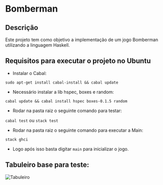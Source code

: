 # Bomberman

## Descrição

Este projeto tem como objetivo a implementação de um jogo Bomberman utilizando a linguagem Haskell.

## Requisitos para executar o projeto no Ubuntu

* Instalar o Cabal:

```sudo apt-get install cabal-install && cabal update```

* Necessário instalar a lib hspec, boxes e random:

```cabal update && cabal install hspec boxes-0.1.5 random```

* Rodar na pasta raiz o seguinte comando para testar:

```cabal test``` ou ```stack test```

* Rodar na pasta raiz o seguinte comando para executar a Main:

```stack ghci```

* Logo após isso basta digitar ```main``` para inicializar o jogo.

## Tabuleiro base para teste:

![Tabuleiro](images/tabuleiro.png)
